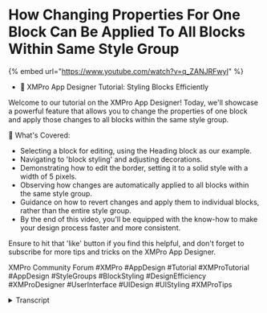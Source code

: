 # How Changing Properties For One Block Can Be Applied To All Blocks Within Same Style Group
{% embed url="https://www.youtube.com/watch?v=q_ZANJRFwyI" %}

- 📌 XMPro App Designer Tutorial: Styling Blocks Efficiently

Welcome to our tutorial on the XMPro App Designer! Today, we'll showcase a powerful feature that allows you to change the properties of one block and apply those changes to all blocks within the same style group.

🔹 What's Covered:

- Selecting a block for editing, using the Heading block as our example.
- Navigating to 'block styling' and adjusting decorations.
- Demonstrating how to edit the border, setting it to a solid style with a width of 5 pixels.
- Observing how changes are automatically applied to all blocks within the same style group.
- Guidance on how to revert changes and apply them to individual blocks, rather than the entire style group.
- By the end of this video, you'll be equipped with the know-how to make your design process faster and more consistent. 

Ensure to hit that 'like' button if you find this helpful, and don't forget to subscribe for more tips and tricks on the XMPro App Designer.


XMPro Community Forum
#XMPro #AppDesign #Tutorial #XMProTutorial #AppDesign #StyleGroups #BlockStyling #DesignEfficiency #XMProDesigner #UserInterface #UIDesign #UIStyling #XMProTips
<details>
<summary>Transcript</summary>in this video we will be demonstrating

how changing properties for one block

can be applied to all blocks within the

same style group to start off with

select the block you would like to edit

in this case we are selecting The

Heading block navigate to block styling

and then decorations for this

demonstration we will be editing the

Border first navigate to border style

and select solid then navigate to The

Border width and enter the width you

would like for all borders in this case

we selected 5 pixels clicking off the

heading block we see that the Border

decorations have been applied to all

headings within the same style group

to demonstrate how to apply these

changes to only one block select delete

to discard changes now select the block

you would like to make changes to

navigate to block styling and then

deselect the checkbox under style group

Now navigate to decorations and apply

the same changes we made when styling

all heading blocks

now select save and launch application

to review results
</details>